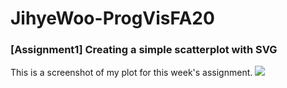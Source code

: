# JihyeWoo-ProgVisFA20

<h3> [Assignment1] Creating a simple scatterplot with SVG</h3>

This is a screenshot of my plot for this week's assignment.
<img src="https://github.com/jwoo24/JihyeWoo-ProgVisFA20/blob/master/Assignment1/assignment1_screenshot.png?raw=true">
